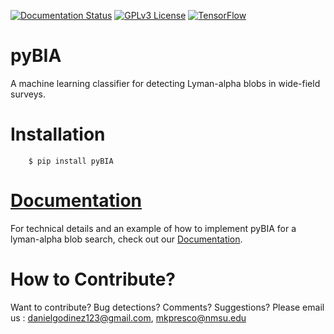 [![Documentation Status](https://readthedocs.org/projects/pybia/badge/?version=latest)](https://pybia.readthedocs.io/en/latest/?badge=latest)
[![GPLv3 License](https://img.shields.io/badge/License-GPL%20v3-yellow.svg)](https://opensource.org/licenses/LGPL-3.0)
[![TensorFlow](https://img.shields.io/badge/TensorFlow-2.6-orange.svg)](https://tensorflow.org)

# pyBIA

A machine learning classifier for detecting Lyman-alpha blobs in wide-field surveys.

# Installation

```
    $ pip install pyBIA
```

# [Documentation](https://pybia.readthedocs.io/en/latest/)

For technical details and an example of how to implement pyBIA for a lyman-alpha blob search, check out our [Documentation](https://pybia.readthedocs.io/en/latest/).


# How to Contribute?

Want to contribute? Bug detections? Comments? Suggestions? Please email us : danielgodinez123@gmail.com, mkpresco@nmsu.edu
